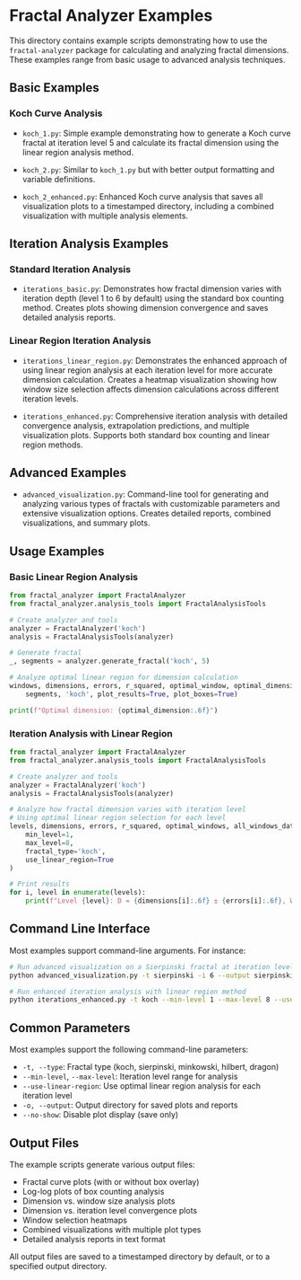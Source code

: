 # Fractal Analyzer Examples

This directory contains example scripts demonstrating how to use the `fractal-analyzer` package for calculating and analyzing fractal dimensions. These examples range from basic usage to advanced analysis techniques.

## Basic Examples

### Koch Curve Analysis

- `koch_1.py`: Simple example demonstrating how to generate a Koch curve fractal at iteration level 5 and calculate its fractal dimension using the linear region analysis method.

- `koch_2.py`: Similar to `koch_1.py` but with better output formatting and variable definitions.

- `koch_2_enhanced.py`: Enhanced Koch curve analysis that saves all visualization plots to a timestamped directory, including a combined visualization with multiple analysis elements.

## Iteration Analysis Examples

### Standard Iteration Analysis

- `iterations_basic.py`: Demonstrates how fractal dimension varies with iteration depth (level 1 to 6 by default) using the standard box counting method. Creates plots showing dimension convergence and saves detailed analysis reports.

### Linear Region Iteration Analysis

- `iterations_linear_region.py`: Demonstrates the enhanced approach of using linear region analysis at each iteration level for more accurate dimension calculation. Creates a heatmap visualization showing how window size selection affects dimension calculations across different iteration levels.

- `iterations_enhanced.py`: Comprehensive iteration analysis with detailed convergence analysis, extrapolation predictions, and multiple visualization plots. Supports both standard box counting and linear region methods.

## Advanced Examples

- `advanced_visualization.py`: Command-line tool for generating and analyzing various types of fractals with customizable parameters and extensive visualization options. Creates detailed reports, combined visualizations, and summary plots.

## Usage Examples

### Basic Linear Region Analysis

```python
from fractal_analyzer import FractalAnalyzer
from fractal_analyzer.analysis_tools import FractalAnalysisTools

# Create analyzer and tools
analyzer = FractalAnalyzer('koch')
analysis = FractalAnalysisTools(analyzer)

# Generate fractal
_, segments = analyzer.generate_fractal('koch', 5)

# Analyze optimal linear region for dimension calculation
windows, dimensions, errors, r_squared, optimal_window, optimal_dimension = analysis.analyze_linear_region(
    segments, 'koch', plot_results=True, plot_boxes=True)

print(f"Optimal dimension: {optimal_dimension:.6f}")
```

### Iteration Analysis with Linear Region

```python
from fractal_analyzer import FractalAnalyzer
from fractal_analyzer.analysis_tools import FractalAnalysisTools

# Create analyzer and tools
analyzer = FractalAnalyzer('koch')
analysis = FractalAnalysisTools(analyzer)

# Analyze how fractal dimension varies with iteration level
# Using optimal linear region selection for each level
levels, dimensions, errors, r_squared, optimal_windows, all_windows_data = analysis.analyze_iterations(
    min_level=1,
    max_level=8,
    fractal_type='koch',
    use_linear_region=True
)

# Print results
for i, level in enumerate(levels):
    print(f"Level {level}: D = {dimensions[i]:.6f} ± {errors[i]:.6f}, Window: {optimal_windows[i]}")
```

## Command Line Interface

Most examples support command-line arguments. For instance:

```bash
# Run advanced visualization on a Sierpinski fractal at iteration level 6
python advanced_visualization.py -t sierpinski -i 6 --output sierpinski_analysis

# Run enhanced iteration analysis with linear region method
python iterations_enhanced.py -t koch --min-level 1 --max-level 8 --use-linear-region
```

## Common Parameters

Most examples support the following command-line parameters:

- `-t, --type`: Fractal type (koch, sierpinski, minkowski, hilbert, dragon)
- `--min-level`, `--max-level`: Iteration level range for analysis
- `--use-linear-region`: Use optimal linear region analysis for each iteration level
- `-o, --output`: Output directory for saved plots and reports
- `--no-show`: Disable plot display (save only)

## Output Files

The example scripts generate various output files:

- Fractal curve plots (with or without box overlay)
- Log-log plots of box counting analysis
- Dimension vs. window size analysis plots
- Dimension vs. iteration level convergence plots
- Window selection heatmaps
- Combined visualizations with multiple plot types
- Detailed analysis reports in text format

All output files are saved to a timestamped directory by default, or to a specified output directory.
